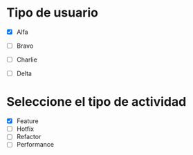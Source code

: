 # Tipo de usuario
- [X] Alfa
- [ ] Bravo
- [ ] Charlie
- [ ] Delta


# Seleccione el tipo de actividad
- [X] Feature
- [ ] Hotfix
- [ ] Refactor
- [ ] Performance
